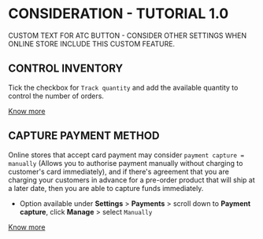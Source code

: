 # CONSIDERATION - TUTORIAL 1.0
CUSTOM TEXT FOR ATC BUTTON - CONSIDER OTHER SETTINGS WHEN ONLINE STORE INCLUDE THIS CUSTOM FEATURE.

## CONTROL INVENTORY

Tick the checkbox for `Track quantity` and add the available quantity to control the number of orders.

[Know more](https://help.shopify.com/en/manual/products/inventory/track_inventory#set-up-inventory-tracking)


## CAPTURE PAYMENT METHOD

Online stores that accept card payment may consider `payment capture = manually` (Allows you to authorise payment manually without charging to customer's card immediately), and if there's agreement that you are charging your customers in advance for a pre-order product that will ship at a later date, then you are able to capture funds immediately.

   - Option available under <b>Settings</b> > <b>Payments</b> > scroll down to <b>Payment capture</b>, click <b>Manage</b> > select `Manually`

[Know more](https://help.shopify.com/en/manual/payments/payment-authorization#set-up-manual-capture-of-credit-card-payments)

